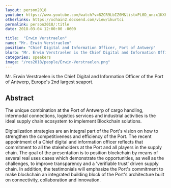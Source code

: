 ```yaml
---
layout: person2018
youtube: https://www.youtube.com/watch?v=8ZCR9LbIZ0M&list=PL0D_unzx1KXhvrIzPl1j0mrihgq44nGOh&index=5&t=0s
otherlinks: https://xchain2.docsend.com/view/ikurtci
permalink: person2018/:title
date: 2018-03-04 12:00:00 -0600

title:  "Erwin Verstraelen"
name: "Mr. Erwin Verstraelen"
position: "Chief Digital and Information Officer, Port of Antwerp"
blurb: "Mr. Erwin Verstraelen is the Chief Digital and Information Officer of the Port of Antwerp, Europe's 2nd largest seaport."
categories: speakers
image: "/res2018/people/Erwin-Verstraelen.png"
---
```


Mr. Erwin Verstraelen is the Chief Digital and Information Officer of the Port of Antwerp, Europe's 2nd largest seaport.

## Abstract
The unique combination at the Port of Antwerp of cargo handling, intermodal connections, logistics services and industrial activities is the ideal supply chain ecosystem to implement Blockchain solutions. 

Digitalization strategies are an integral part of the Port's vision on how to strengthen the competitiveness and efficiency of the Port. The recent appointment of a Chief digital and information officer reflects that commitment  to all the stakeholders at the Port  and all players in the supply chain. The goal of the presentation is to position blockchain by means of several real uses cases which demonstrate the opportunities, as well as the challenges, to improve transparency and a 'verifiable trust' driven supply chain. In addition, the testimonials will emphasize the Port's commitment to make blockchain an integrated building block of the Port's architecture built on connectivity, collaboration and innovation.
